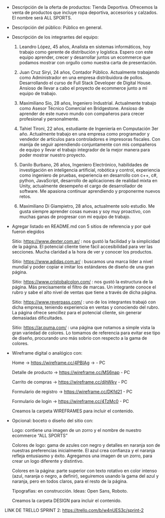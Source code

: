 - Descripción de la oferta de productos: Tienda Deportiva. Ofrecemos la venta de productos que incluye ropa deportiva, accesorios y calzados. El nombre será ALL SPORTS.

- Descripción del público: Público en general.

- Descripción de los integrantes del equipo: 

    1.	Leandro López, 45 años, Analista en sistemas informáticos, hoy trabajo como gerente de distribución y logística. Espero con este equipo aprender, crecer y desarrollar juntos un ecommerce que podamos mostrar con orgullo como nuestra carta de presentación.

    2.  Juan Cruz Siryi, 24 años, Contador Público. Actualmente trabajando como Administrador en una empresa distribuidora de pollos. Desarrollando el curso de Full Stack Developer de Digital House. Ansioso de llevar a cabo el proyecto de ecommerce junto a mi equipo de trabajo.

    3.	Maximiliano Sio, 28 años, Ingeniero Industrial. Actualmente trabajo como Asesor Técnico Comercial en Bridgestone. Ansioso de aprender de este nuevo mundo con compañeros para crecer profesional y personalmente.

    4.	Tahiel Tironi, 22 años, estudiante de Ingeniería en Computación 3er año. Actualmente trabajo en una empresa como programador y vendedor de artículos para controladores e impresoras fiscales. Con manija de seguir aprendiendo conjuntamente con mis compañeros de equipo y llevar el trabajo integrador de la mejor manera para poder mostrar nuestro proyecto.

    5.	Danilo Burbano, 26 años, Ingeniero Electrónico, habilidades de investigación en inteligencia artificial, robótica y control, experiencia como ingeniero de pruebas,  experiencia en desarrollo con c++, c#, python, JavaScript, desarrollo de aplicaciones de realidad mixta en Unity, actualmente desempeño el cargo de desarrollador de software. Me apasiona continuar aprendiendo y proponerme nuevos retos.

    6.	Maximiliano Di Giampietro, 28 años, actualmente solo estudio. Me gusta siempre aprender cosas nuevas y soy muy proactivo, con muchas ganas de progresar con mi equipo de trabajo.

- Agregar listado en README.md con 5 sitios de referencia y por qué fueron elegidos

    Sitio: https://www.dexter.com.ar/ : nos gustó la facilidad y la simplicidad de la página. El potencial cliente tiene fácil accesibilidad para ver las secciones. Mucha claridad a la hora de ver y conocer los productos.

    Sitio: https://www.adidas.com.ar/ : buscamos una marca líder a nivel mundial y poder copiar e imitar los estándares de diseño de una gran página.

    Sitio: https://www.cristobalcolon.com/ : nos gustó la estructura de la página. Más precisamente el filtro de marcas. Un integrante conoce el rubro y sabe el alto nivel de ventas que tiene a través de dicha página.

    Sitio: https://www.reverpass.com/ : uno de los integrantes trabajó con dicha empresa, teniendo experiencia en ventas y conociendo del rubro. La página ofrece sencillez para el potencial cliente, sin generar demasiadas dificultades.

    Sitio: https://ar.puma.com/ : una página que notamos a simple vista la gran variedad de colores. Lo tomamos de referencia para evitar ese tipo de diseño, procurando uno más sobrio con respecto a la gama de colores. 
    
- Wireframe digital o analógico con:

    Home -> https://wireframe.cc/4PBIAg -> - PC
    
    Detalle de producto -> https://wireframe.cc/MS6nap - PC
    
    Carrito de compras -> https://wireframe.cc/djhWky - PC
    
    Formulario de registro -> https://wireframe.cc/DKfd21 - PC
    
    Formulario de login -> https://wireframe.cc/4TzMc0 - PC
    
    Creamos la carpeta WIREFRAMES para incluir el contenido.
    
- Opcional: boceto o diseño del sitio con:

    Logo: contiene una imagen de un zorro y el nombre de nuestro ecommerce “ALL SPORTS”
  
    Colores de logo: gama de azules con negro y detalles en naranja son de nuestras preferencias inicialmente. El azul crea confianza y el naranja refleja entusiasmo y éxito. Agregamos una imagen de un zorro, para crear un logo diferente y distintivo.
    
    Colores en la página: parte superior con texto rotativo en color intenso (azul, naranja o negro, a definir), seguiremos usando la gama del azul y naranja, pero en todos claros, para el resto de la página.
    
    Tipografías: en construcción. Ideas: Open Sans, Roboto.
    
    Creamos la carpeta DESIGN para incluir el contenido.

LINK DE TRELLO SPRINT 2: https://trello.com/b/w4nUES3c/sprint-2
